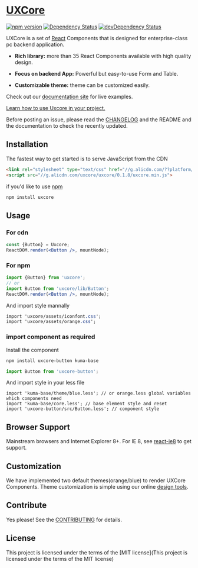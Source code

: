 # [UXCore](http://uxco.re/)

[![npm version](https://img.shields.io/npm/v/uxcore.svg?style=flat-square)](https://www.npmjs.com/package/uxcore) [![Dependency Status](https://img.shields.io/david/uxcore/uxcore.svg?label=deps&style=flat-square)](https://david-dm.org/uxcore/uxcore) [![devDependency Status](https://img.shields.io/david/dev/uxcore/uxcore.svg?label=devDeps&style=flat-square)](https://david-dm.org/uxcore/uxcore#info=devDependencies)

UXCore is a set of [React](http://facebook.github.io/react/) Components that is designed for enterprise-class pc backend application.

* **Rich library:** more than 35 React Components available with high quality design.

* **Focus on backend App:** Powerful but easy-to-use Form and Table.

* **Customizable theme:** theme can be customized easily.


Check out our [documentation site](http://uxco.re/) for live examples. 

[Learn how to use Uxcore in your project.](http://uxco.re/start/base/)

Before posting an issue, please read the [CHANGELOG](https://github.com/uxcore/uxcore/releases) and the README and the documentation to check the recently updated.


## Installation

The fastest way to get started is to serve JavaScript from the CDN

```html
<link rel="stylesheet" type="text/css" href="//g.alicdn.com/??platform/common/s/1.1/global/global.css,uxcore/uxcore-kuma/2.0.7/orange.min.css">
<script src="//g.alicdn.com/uxcore/uxcore/0.1.8/uxcore.min.js">
```

if you'd like to use [npm](npmjs.com)

```sh
npm install uxcore
```

## Usage

### For cdn

```jsx
const {Button} = Uxcore;
ReactDOM.render(<Button />, mountNode);
```

### For npm
```jsx
import {Button} from 'uxcore';
// or
import Button from 'uxcore/lib/Button';
ReactDOM.render(<Button />, mountNode);
```

And import style mannally

```css
import 'uxcore/assets/iconfont.css';
import 'uxcore/assets/orange.css';
```

### import component as required

Install the component

```sh
npm install uxcore-button kuma-base
```

```jsx
import Button from 'uxcore-button';
```

And import style in your less file

```less
import 'kuma-base/theme/blue.less'; // or orange.less global variables which components need
import 'kuma-base/core.less'; // base element style and reset
import 'uxcore-button/src/Button.less'; // component style
```


## Browser Support

Mainstream browsers and Internet Explorer 8+. For IE 8, see [react-ie8](https://github.com/xcatliu/react-ie8) to get support.  

## Customization

We have implemented two default themes(orange/blue) to render UXCore Components. Theme customization is simple using our online [design tools](http://uxco.re/theme/builder).

## Contribute

Yes please! See the [CONTRIBUTING](https://github.com/uxcore/uxcore/blob/master/CONTRIBUTING.md) for details.

## License

This project is licensed under the terms of the [MIT license](This project is licensed under the terms of the MIT license)






